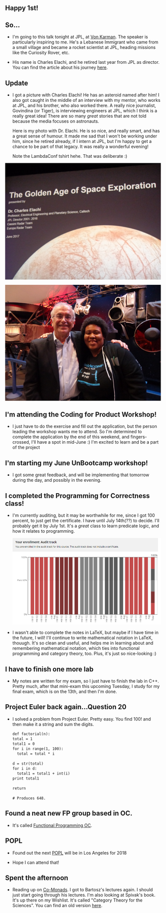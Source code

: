 ## Happy 1st!

## So...

- I'm going to this talk tonight at JPL, at [Von Karman](https://www.jpl.nasa.gov/events/lectures.php). 
  The speaker is particularly inspiring to me.
  He's a Lebanese Immigrant who came from a small village
  and became a rocket scientist at JPL, heading missions
  like the Curiosity Rover, etc. 
  
- His name is Charles Elachi, and he retired last year
  from JPL as director. You can find the article about his journey 
  [here](https://www.washingtonpost.com/posteverything/wp/2014/09/22/how-america-turned-me-from-a-lebanese-immigrant-into-a-nasa-rocket-scientist/?utm_term=.e350d7caf3a0).
  
## Update

- I got a picture with Charles Elachi! He has an asteroid named after him! 
  I also got caught in the middle of an interview with my mentor, who works at JPL,
  and his brother, who also worked there. 
  A really nice journalist, Govindina (or Tiger), is interviewing engineers at JPL,
  which I think is a really great idea! There are so many *great* stories
  that are not told because the media focuses on astronauts.
  
  Here is my photo with Dr. Elachi. He is so nice, and really smart,
  and has a great sense of humour. It made me sad that I won't be working
  under him, since he retired already, if I intern at JPL, but I'm happy
  to get a chance to be part of that legacy. It was really a wonderful
  evening!
  
  Note the LambdaConf tshirt hehe. That was deliberate :)
  
![elachi_001](/images/elachi_001.png)

![elachi_002](/images/elachi_002.png)
 
 
## I'm attending the Coding for Product Workshop!

- I just have to do the exercise and fill out the application,
  but the person leading the workshop wants me to attend.
  So I'm determined to complete the application by 
  the end of this weekend, and fingers-crossed,
  I'll have a spot in mid-June :)
  I'm excited to learn and be a part of the project
  
  
## I'm starting my June UnBootcamp workshop!

- I got some great feedback, and will be 
  implementing that tomorrow during the day,
  and possibly in the evening.
  
## I completed the Programming for Correctness class!

- I'm currently auditing, but it may be worthwhile
  for me, since I got 100 percent, to just get the
  certificate. I have until July 14th(??) to decide.
  I'll probably get it by July 1st.
  It's a *great* class to learn predicate logic,
  and how it relates to programming.
 
  ![audit](/images/audit.png)
  
- I wasn't able to complete the notes in LaTeX,
  but maybe if I have time in the future,
  I will! I'll continue to write mathematical
  notation in LaTeX, thouugh. It's so clean
  and useful, and helps me in learning about
  and remembering mathematical notation,
  which ties into functional programming and
  category theory, too. Plus, it's just so
  nice-looking :)
  

## I have to finish one more lab

- My notes are written for my exam,
  so I just have to finish the lab in C++.
  Pretty much, after that mini-exam 
  this upcoming Tuesday, I study 
  for my final exam, which is on the 13th,
  and then I'm done.
  
## Project Euler back again...Question 20

- I solved a problem from Project Euler.
  Pretty easy.
  You find 100! and then make it a 
  string and sum the digits.
  
  ```
  def factorial(n):
  total = 1
  total1 = 0
  for i in range(1, 100):
    total = total * i 
    
  d = str(total)
  for i in d:
    total1 = total1 + int(i) 
  print total1
  
  return 

  # Produces 648.

  ```
  
  
## Found a neat new FP group based in OC. 
  
- It's called [Functional Programming OC](https://www.meetup.com/Orange-Combinator-Functional-Programming-In-OC/).

## POPL
- Found out the next [POPL](http://popl18.sigplan.org/home)
  will be in Los Angeles for 2018

- Hope I can attend that!

## Spent the afternoon

- Reading up on [Co-Monads](https://bartoszmilewski.com/2017/01/02/comonads/).
  I got to Bartosz's lectures again. 
  I should just start going through his lectures.
  I'm also looking at Spivak's book. It's up there
  on my Wishlist.
  It's called "Category Theory for the Sciences".
  You can find an old version [here](http://math.mit.edu/~dspivak/CT4S.pdf).
  
  
